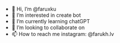 - 👋 Hi, I’m @faruxku
- 👀 I’m interested in create bot
- 🌱 I’m currently learning chatGPT
- 💞️ I’m looking to collaborate on 
- 📫 How to reach me instagram: @farukh.lv

<!---
faruxku/faruxku is a ✨ special ✨ repository because its `README.md` (this file) appears on your GitHub profile.
You can click the Preview link to take a look at your changes.
--->
